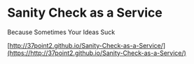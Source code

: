 Sanity Check as a Service
=====

Because Sometimes Your Ideas Suck

[http://37point2.github.io/Sanity-Check-as-a-Service/](https://http://37point2.github.io/Sanity-Check-as-a-Service/)

